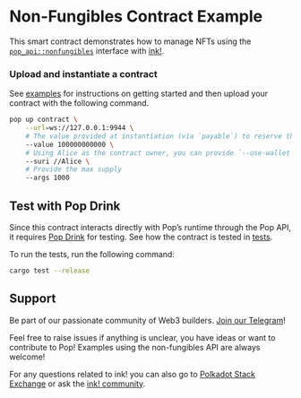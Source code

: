 # Non-Fungibles Contract Example

This smart contract demonstrates how to manage NFTs using the [
`pop_api::nonfungibles`](../../src/v0/nonfungibles) interface with [ink!](https://use.ink).

### Upload and instantiate a contract

See [examples](../README.md#development) for instructions on getting started and then upload your contract with the
following command.

```bash
pop up contract \
    --url=ws://127.0.0.1:9944 \
    # The value provided at instantiation (via `payable`) to reserve the deposit for the collection.
    --value 100000000000 \
    # Using Alice as the contract owner, you can provide `--use-wallet` to sign with your own wallet.
    --suri //Alice \
    # Provide the max supply
    --args 1000
```

## Test with Pop Drink

Since this contract interacts directly with Pop’s runtime through the Pop API, it requires [Pop Drink](https://github.com/r0gue-io/pop-drink) for testing. See how the contract is tested in [tests](./tests.rs).

To run the tests, run the following command:

```bash
cargo test --release
```

## Support

Be part of our passionate community of Web3 builders. [Join our Telegram](https://t.me/onpopio)!

Feel free to raise issues if anything is unclear, you have ideas or want to contribute to Pop! Examples using the
non-fungibles API are always welcome!

For any questions related to ink! you can also go to [Polkadot Stack Exchange](https://polkadot.stackexchange.com/) or
ask the [ink! community](https://t.me/inkathon/1).

[ink]: https://use.ink

[psp34]: https://github.com/inkdevhub/standards/blob/master/PSPs/psp-34.md

[pop-api]: https://github.com/r0gue-io/pop-node/tree/main/pop-api/

[pop-api-nonfungibles]: https://github.com/r0gue-io/pop-node/tree/main/pop-api/src/v0/nonfungibles

[pop-drink]: https://github.com/r0gue-io/pop-drink
